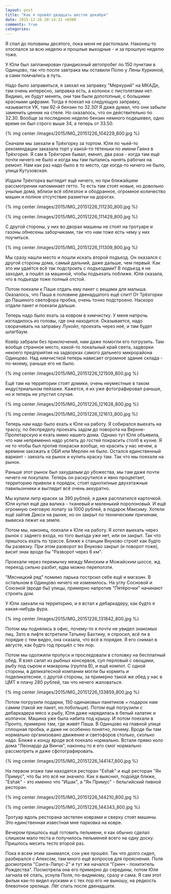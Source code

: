 ```yaml
---
layout: post
title: "Как я провёл двадцать шестое декабря"
date: 2015-12-26 20:14:22 +0300
comments: true
categories: 
---
```

Я спал до половины десятого, пока меня не растолкали. Наконец-то отоспался за всю неделю и прошлые выходные - и за прошлую неделю тоже.

У Юли был запланирован грандиозный автопробег по 150 пунктам в Одинцово, так что после завтрака мы оставили Полю у Лены Куркиной, а сами помчались в путь. 

Надо было заправиться, я заехал на заправку "Меркурий" на МКАДе, там очень интересно, заправка есть, а колонок с пистолетами нет. Видимо, их будут менять, они там были допотопные, с большими красными цифрами. Тогда я поехал на следующую заправку, называется VK, там 92-й бензин по 32.30! Я даже думал, что они забыли заменить ценник на стеле. Но оказалось, что он действительно по 32.30. Вообще за последнюю неделю бензин немного подешевел, одно время он был строго выше 34, а теперь от 33.50.

{% img center /images/2015/IMG_20151226_104229_800.jpg %}

Сначали мы заехали в Трёхгорку за тортом. Юля по чьей-то рекомендации заказала торт у какой-то тётеньки по имени Гаянэ в Трёхгорке. Я сам в Трёхгорке бывал, емнип, два раза - когда там ещё почти ничего не было и когда мы там пытались нанять рабочих на ремонт. Нам как раз надо было в то место, где когда-то ничего не было, улица Кутузовская.

Издали Трёхгорка выглядит ещё ничего, но при ближайшем рассмотрении напоминает гетто. То есть там стоят новые, но довольно унылые дома, вблизи всё облезлое и ободранное, огромное количество машин и полное отсутствие разметки на дорогах. 

{% img center /images/2015/IMG_20151226_111230_800.jpg %}

{% img center /images/2015/IMG_20151226_111429_800.jpg %}

С другой стороны, у них во дворах машины не стоят на тротуаре и газоны обнесены заборчиками, так что нам тоже есть чему у них поучиться.

{% img center /images/2015/IMG_20151226_111309_800.jpg %}

Мы сразу нашли место и пошли искать второй подъезд. Он оказался с другой стороны дома, самый дальний, даже дальше, чем первый. Как это им удаётся всё так подстроить с подъездами? В подъезд я не заходил, а пошёл за машиной, чтобы подъехать поближе. Юля сказала, что в подъезде тоже полный отстой. 

Потом поехали к Паше отдать ему пакет с вещами для малыша. Оказалось, что Паша в половине двенадцатого ещё спит! От Трёхгорки до Пашиного светофора пробка, очень точно подстроено. Наскоро отдали пакет и поехали дальше.

Теперь надо было ехать за ковром в химчистку. У меня напрочь изгладилось из головы, где она находится. Оказывается, надо сворачивать на заправку Лукойл, проехать через неё, и там будет шлагбаум.

Ковёр забрали без приключений, нам даже помогли его погрузить. Там вообще странное место, какой-то локальный край света, задворки некоего предприятия на задворках самого дальнего микрорайона Одинцово. Над химчисткой теперь нависает огромное здание склада - по-моему, раньше его не было.

{% img center /images/2015/IMG_20151226_121509_800.jpg %}

Ещё там на территории стоят домики, очень неуместные в таком индустриальном пейзаже. Кажется, я их уже фотографировал раньше, но и теперь не упустил случая.

{% img center /images/2015/IMG_20151226_121628_800.jpg %}

{% img center /images/2015/IMG_20151226_121613_800.jpg %}

Теперь нам надо было ехать к Юле на работу. Я собирался выехать на трассу, по беспределу проехать задом до поворота на Верхне-Пролетарскую и ехать мимо нашего дома. Однако тут Юля объявила, что нам непременно надо успеть до гостей покрасить столб в кухне. Я не то чтобы был против покраски вообще, но красить у нас нечем, а времени заезжать в ОБИ или Мерлен не было. Остался единственный вариант - заехать на рынок и купить краску там. Так что мы поехали на рынок.

Раньше этот рынок был захудалым до убожества, мы там даже почти ничего не покупали. Теперь он раскрутился и явно процветает, территорию привели в порядок, стоят однотипные двухэтажные павильончики и выглядит всё очень аккуратно.

Мы купили литр краски за 390 рублей, я даже расплатился карточкой. Юля купил ещё два валика - тканевый и маленький поролоновый. И ещё огромную снеговую лопату за 1000 рублей, в подарок Максиму. Хотели ещё зайтив  Дикси на рынке, но он закрыт по техническим причинам, вывеска лежит на земле.

Потом мы, наконец, поехали к Юле на работу. Я хотел выехать через рынок с заднего входа, но того выезда уже нет, или он закрыт. Так что пришлось ехать по трассе. Ближе к станции Внуково строят как будто бы развязку. При этом разворот во Внуково закрыт (и поворот тоже), висит знак вроде бы "Разворот через 6 км".

Проехали через перемычку между Минским и Можайским шоссе, жд переезд сильно разбит, едва можно переползти.

"Мясницкий ряд" помимо ларька построил себе ещё и магазин. В остальном в Одинцово ничего не изменилось. На углу Сосновой и Союзной (вроде бы) улицы, примерно напротив "Пятёрочки" начинают строить дом.

У Юли заехали на территорию, и я встал к дебаркадеру, как будто я какая-нибудь фура.

{% img center /images/2015/IMG_20151226_131842_800.jpg %}

Потом мы поднялись в офис, почему-то я почти не увидел знакомых лиц. Зато в лифте встретили Татьяну Бахтину, я спросил, всё ли в порядке с тем видео, она сказала, что всё в порядке. Я его снимал в августе, как будто год прошёл с тех пор. 

Потом мы одолжили пропуск и проследовали в столовку на бесплатный обед. Я взял салат из рыбных консервов, суп перловый с овощами, рыбу под сыром и макароны (группа В), и ещё компот. С одной стороны, в деликатесной компании могли бы кормить и поделикатеснее, с другой стороны, за примерно такой же обед у нас в ЦМТ я плачу 280 рублей, так что нечего жаловаться.

{% img center /images/2015/IMG_20151226_133859_800.jpg %}

Потом погрузили подарки, 150 одинаковых пакетиков + подарок нам самим (такой же пакет, но побольше). Потом ещё погрузили с дебаркадера мясо и рыбу, Юля даже нарядилась в белый халатик и колпачок. Машина уже была набита под крышу. И потом поехали в Пронто, примерно там, где живёт Паша. В Одинцово на главной улице сплошная пробка, и даже не особенно понятно, почему. Вроде бы там нормально организовано движение и светофоров столько, сколько надо. Ближе к концу вроде всё поехало нормально. Встали прямо коло дома "Леонардо да Винчи", наконец-то я его смог нормально рассмотреть и даже сфотографировать.

{% img center /images/2015/IMG_20151226_144147_800.jpg %}

На первом этаже там находятся ресторан "Eshak" и ещё ресторан "Ян Примус", что бы это всё ни значило. Как я выяснил, подойдя ближе, "Eshak" - это именно что "Ишак", а "Ян Примус" - бельгийский пивной ресторан.

{% img center /images/2015/IMG_20151226_144210_800.jpg %}

{% img center /images/2015/IMG_20151226_144343_800.jpg %}

Тротуар вдоль ресторана застелен коврами и сверху стоят машины. Это единственная известная мне парковка на ковре.

Вечером пришлось ещё готовить пельмени, я как обычно сделал слишком мало теста и получилось пельменей всего на одну доску. Пришлось месить тесто второй раз.

Пока я всем этим занимался, сон уже прошёл. Так что долго сидел, разбирался с Апексом, там много ещё вопросов для прояснения. Поля досмотрела "Санта-Лапус-2" и тут же начался "Гринч - похититель Рождества". Посмотрела она его примерно до середины, потом Юля загнала её спать, уснула Поля, по-видимому, сразу и сама. Я сам этот фильм как-то видел кусками и с тех пор его не выношу, на редкость блевотное зрелище. Лёг спать после двенадцати.